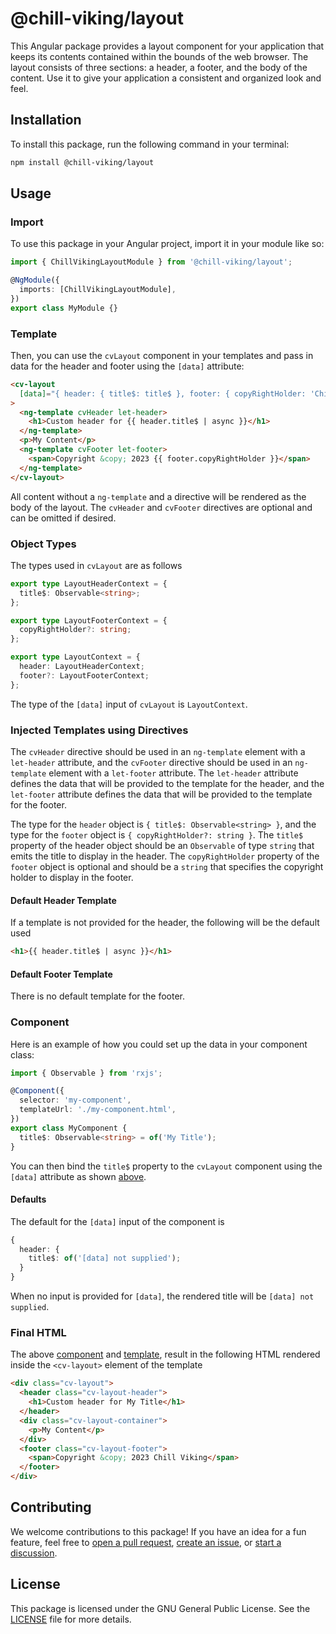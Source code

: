# @chill-viking/layout

This Angular package provides a layout component for your application that keeps its contents contained within the bounds of the web browser.
The layout consists of three sections: a header, a footer, and the body of the content.
Use it to give your application a consistent and organized look and feel.

## Installation

To install this package, run the following command in your terminal:

```bash
npm install @chill-viking/layout
```

## Usage

### Import

To use this package in your Angular project, import it in your module like so:

```typescript
import { ChillVikingLayoutModule } from '@chill-viking/layout';

@NgModule({
  imports: [ChillVikingLayoutModule],
})
export class MyModule {}
```

### Template

Then, you can use the `cvLayout` component in your templates and pass in data for the header and footer using the `[data]` attribute:

```html
<cv-layout
  [data]="{ header: { title$: title$ }, footer: { copyRightHolder: 'Chill Viking' } }"
>
  <ng-template cvHeader let-header>
    <h1>Custom header for {{ header.title$ | async }}</h1>
  </ng-template>
  <p>My Content</p>
  <ng-template cvFooter let-footer>
    <span>Copyright &copy; 2023 {{ footer.copyRightHolder }}</span>
  </ng-template>
</cv-layout>
```

All content without a `ng-template` and a directive will be rendered as the body of the layout.
The `cvHeader` and `cvFooter` directives are optional and can be omitted if desired.

### Object Types

The types used in `cvLayout` are as follows

```typescript
export type LayoutHeaderContext = {
  title$: Observable<string>;
};

export type LayoutFooterContext = {
  copyRightHolder?: string;
};

export type LayoutContext = {
  header: LayoutHeaderContext;
  footer?: LayoutFooterContext;
};
```

The type of the `[data]` input of `cvLayout` is `LayoutContext`.

### Injected Templates using Directives

The `cvHeader` directive should be used in an `ng-template` element with a `let-header` attribute,
and the `cvFooter` directive should be used in an `ng-template` element with a `let-footer` attribute.
The `let-header` attribute defines the data that will be provided to the template for the header,
and the `let-footer` attribute defines the data that will be provided to the template for the footer.

The type for the `header` object is `{ title$: Observable<string> }`,
and the type for the `footer` object is `{ copyRightHolder?: string }`.
The `title$` property of the header object should be an `Observable` of type `string` that emits the title to display in the header.
The `copyRightHolder` property of the `footer` object is optional and should be a `string` that specifies the copyright holder to display in the footer.

#### Default Header Template

If a template is not provided for the header, the following will be the default used

```html
<h1>{{ header.title$ | async }}</h1>
```

#### Default Footer Template

There is no default template for the footer.

### Component

Here is an example of how you could set up the data in your component class:

```typescript
import { Observable } from 'rxjs';

@Component({
  selector: 'my-component',
  templateUrl: './my-component.html',
})
export class MyComponent {
  title$: Observable<string> = of('My Title');
}
```

You can then bind the `title$` property to the `cvLayout` component using the `[data]` attribute as shown [above](#template).

#### Defaults

The default for the `[data]` input of the component is

```typescript
{
  header: {
    title$: of('[data] not supplied');
  }
}
```

When no input is provided for `[data]`, the rendered title will be `[data] not supplied`.

### Final HTML

The above [component](#component) and [template](#template),
result in the following HTML rendered inside the `<cv-layout>` element of the template

```html
<div class="cv-layout">
  <header class="cv-layout-header">
    <h1>Custom header for My Title</h1>
  </header>
  <div class="cv-layout-container">
    <p>My Content</p>
  </div>
  <footer class="cv-layout-footer">
    <span>Copyright &copy; 2023 Chill Viking</span>
  </footer>
</div>
```

## Contributing

We welcome contributions to this package! If you have an idea for a fun feature, feel free to [open a pull request](https://github.com/chill-viking/ng-libs), [create an issue](https://github.com/chill-viking/ng-libs/issues/new/choose), or [start a discussion](https://github.com/orgs/chill-viking/discussions/categories/ideas).

## License

This package is licensed under the GNU General Public License. See the [LICENSE](./LICENSE) file for more details.
